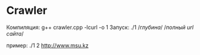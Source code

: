 # Crawler

Компиляция:
  g++ crawler.cpp -lcurl -o 1
Запуск:
  ./1
  /*глубина*/
  /*полный url сайта*/
  
пример:
  ./1
  2
  http://www.msu.kz
